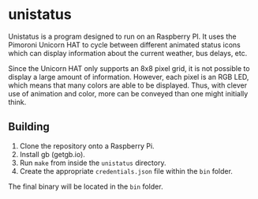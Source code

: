 # unistatus
Unistatus is a program designed to run on an Raspberry PI. It uses the Pimoroni Unicorn HAT to cycle between different animated status icons which can display information about the current weather, bus delays, etc.

Since the Unicorn HAT only supports an 8x8 pixel grid, it is not possible to display a large amount of information. However, each pixel is an RGB LED, which means that many colors are able to be displayed. Thus, with clever use of animation and color, more can be conveyed than one might initially think.

## Building
1. Clone the repository onto a Raspberry Pi.
2. Install gb (getgb.io).
3. Run `make` from inside the `unistatus` directory.
4. Create the appropriate `credentials.json` file within the `bin` folder.

The final binary will be located in the `bin` folder.